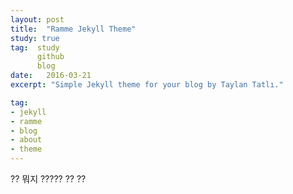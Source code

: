 ```yaml
---
layout: post
title:  "Ramme Jekyll Theme"
study: true
tag:  study
      github
      blog
date:   2016-03-21
excerpt: "Simple Jekyll theme for your blog by Taylan Tatlı."

tag:
- jekyll 
- ramme
- blog
- about
- theme
---
```


??
뭐지 ?????
??
??
